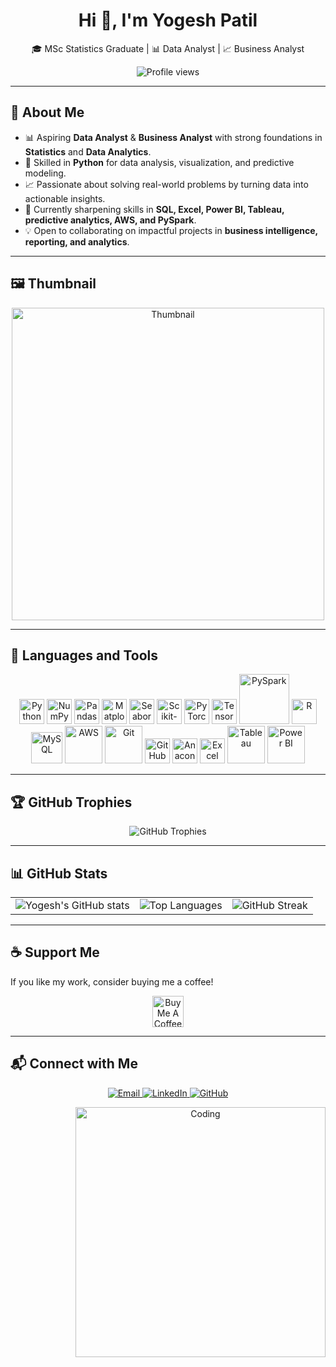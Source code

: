 <h1 align="center">Hi 👋, I'm Yogesh Patil</h1>
<p align="center">🎓 MSc Statistics Graduate | 📊 Data Analyst | 📈 Business Analyst</p>

<p align="center">
  <img src="https://komarev.com/ghpvc/?username=YogeshYPatil&label=Profile%20views&color=0e75b6&style=flat" alt="Profile views"/>
</p>

---

## 🌟 About Me  

- 📊 Aspiring **Data Analyst** & **Business Analyst** with strong foundations in **Statistics** and **Data Analytics**.  
- 🐍 Skilled in **Python** for data analysis, visualization, and predictive modeling.  
- 📈 Passionate about solving real-world problems by turning data into actionable insights.  
- 🌱 Currently sharpening skills in **SQL, Excel, Power BI, Tableau, predictive analytics, AWS, and PySpark**.  
- 💡 Open to collaborating on impactful projects in **business intelligence, reporting, and analytics**.  

---

## 🖼️ Thumbnail  
<p align="center">
  <img src="https://github.com/your-username/your-repo-name/blob/main/thumbnail.png" alt="Thumbnail" width="500">
</p>  

---
## 🔧 Languages and Tools  

<p align="center">
  <!-- Python -->
  <img src="https://www.python.org/static/community_logos/python-logo.png" width="40" alt="Python"/>
  <!-- Numpy -->
  <img src="https://upload.wikimedia.org/wikipedia/commons/1/1a/NumPy_logo.svg" width="40" alt="NumPy"/>
  <!-- Pandas -->
  <img src="https://upload.wikimedia.org/wikipedia/commons/e/ed/Pandas_logo.svg" width="40" alt="Pandas"/>
  <!-- Matplotlib -->
  <img src="https://upload.wikimedia.org/wikipedia/commons/8/84/Matplotlib_icon.svg" width="40" alt="Matplotlib"/>
  <!-- Seaborn -->
  <img src="https://seaborn.pydata.org/_static/logo-wide-lightbg.svg" width="40" alt="Seaborn"/>
  <!-- Scikit-learn -->
  <img src="https://upload.wikimedia.org/wikipedia/commons/0/05/Scikit_learn_logo_small.svg" width="40" alt="Scikit-learn"/>
  <!-- PyTorch -->
  <img src="https://upload.wikimedia.org/wikipedia/commons/9/96/Pytorch_logo.png" width="40" alt="PyTorch"/>
  <!-- TensorFlow -->
  <img src="https://upload.wikimedia.org/wikipedia/commons/2/2d/Tensorflow_logo.svg" width="40" alt="TensorFlow"/>
  <!-- PySpark -->
  <img src="https://upload.wikimedia.org/wikipedia/commons/f/f3/Apache_Spark_logo.svg" width="80" alt="PySpark"/>
  <!-- R -->
  <img src="https://upload.wikimedia.org/wikipedia/commons/1/1b/R_logo.svg" width="40" alt="R"/>
  <!-- MySQL -->
  <img src="https://upload.wikimedia.org/wikipedia/en/d/dd/MySQL_logo.svg" width="50" alt="MySQL"/>
  <!-- AWS -->
  <img src="https://upload.wikimedia.org/wikipedia/commons/9/93/Amazon_Web_Services_Logo.svg" width="60" alt="AWS"/>
  <!-- Git -->
  <img src="https://git-scm.com/images/logos/downloads/Git-Logo-2Color.png" width="60" alt="Git"/>
  <!-- GitHub -->
  <img src="https://github.githubassets.com/images/modules/logos_page/GitHub-Mark.png" width="40" alt="GitHub"/>
  <!-- Anaconda -->
  <img src="https://upload.wikimedia.org/wikipedia/commons/c/cd/Anaconda_Logo.png" width="40" alt="Anaconda"/>
  <!-- Excel -->
  <img src="https://upload.wikimedia.org/wikipedia/commons/3/34/Microsoft_Excel_Logo.svg" width="40" alt="Excel"/>
  <!-- Tableau -->
  <img src="https://upload.wikimedia.org/wikipedia/commons/4/4b/Tableau_Logo.png" width="60" alt="Tableau"/>
  <!-- Power BI -->
  <img src="https://upload.wikimedia.org/wikipedia/commons/f/f2/Power_BI_logo.svg" width="60" alt="Power BI"/>
</p>

---

## 🏆 GitHub Trophies  

<p align="center">
  <img src="https://github-profile-trophy.vercel.app/?username=YogeshYPatil&theme=radical&no-frame=true&no-bg=true&margin-w=4" alt="GitHub Trophies"/>
</p>

---

## 📊 GitHub Stats  

<p align="center">
  <table>
    <tr>
      <td>
        <img src="https://github-readme-stats.vercel.app/api?username=YogeshYPatil&show_icons=true&theme=radical" alt="Yogesh's GitHub stats"/>
      </td>
      <td>
        <img src="https://github-readme-stats.vercel.app/api/top-langs/?username=YogeshYPatil&layout=compact&theme=radical" alt="Top Languages"/>
      </td>
      <td>
        <img src="https://streak-stats.demolab.com/?user=YogeshYPatil&theme=radical&hide_border=true" alt="GitHub Streak"/>
      </td>
    </tr>
  </table>
</p>

---

## ☕ Support Me  

If you like my work, consider buying me a coffee!  

<p align="center">
  <a href="https://www.buymeacoffee.com/yourusername" target="_blank">
    <img src="https://cdn.buymeacoffee.com/buttons/v2/default-yellow.png" height="50" alt="Buy Me A Coffee" />
  </a>
</p>

---

## 📬 Connect with Me  

<p align="center">
  <a href="mailto:yogeshpatil.stats@gmail.com" target="_blank">
    <img src="https://img.shields.io/badge/Gmail-D14836?style=for-the-badge&logo=gmail&logoColor=white" alt="Email"/>
  </a>
  <a href="https://www.linkedin.com/in/yogesh-patil-1073ba201" target="_blank">
    <img src="https://img.shields.io/badge/LinkedIn-0077B5?style=for-the-badge&logo=linkedin&logoColor=white" alt="LinkedIn"/>
  </a>
  <a href="https://github.com/YogeshYPatil" target="_blank">
    <img src="https://img.shields.io/badge/GitHub-100000?style=for-the-badge&logo=github&logoColor=white" alt="GitHub"/>
  </a>
</p>

<p align="center">
  <img align="right" alt="Coding" width="400" src="https://raw.githubusercontent.com/rahulbanerjee26/githubProfileReadmeGenerator/main/gifs/code.gif"/>
</p>
